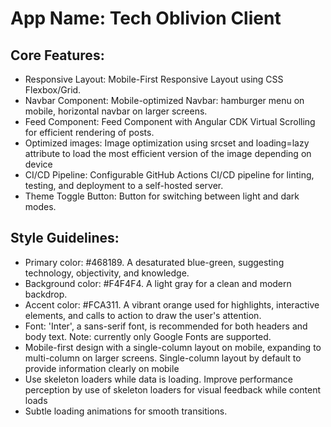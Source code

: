 # **App Name**: Tech Oblivion Client

## Core Features:

- Responsive Layout: Mobile-First Responsive Layout using CSS Flexbox/Grid.
- Navbar Component: Mobile-optimized Navbar: hamburger menu on mobile, horizontal navbar on larger screens.
- Feed Component: Feed Component with Angular CDK Virtual Scrolling for efficient rendering of posts.
- Optimized images: Image optimization using srcset and loading=lazy attribute to load the most efficient version of the image depending on device
- CI/CD Pipeline: Configurable GitHub Actions CI/CD pipeline for linting, testing, and deployment to a self-hosted server.
- Theme Toggle Button: Button for switching between light and dark modes.

## Style Guidelines:

- Primary color: #468189. A desaturated blue-green, suggesting technology, objectivity, and knowledge.
- Background color: #F4F4F4. A light gray for a clean and modern backdrop.
- Accent color: #FCA311. A vibrant orange used for highlights, interactive elements, and calls to action to draw the user's attention.
- Font: 'Inter', a sans-serif font, is recommended for both headers and body text. Note: currently only Google Fonts are supported.
- Mobile-first design with a single-column layout on mobile, expanding to multi-column on larger screens. Single-column layout by default to provide information clearly on mobile
- Use skeleton loaders while data is loading. Improve performance perception by use of skeleton loaders for visual feedback while content loads
- Subtle loading animations for smooth transitions.